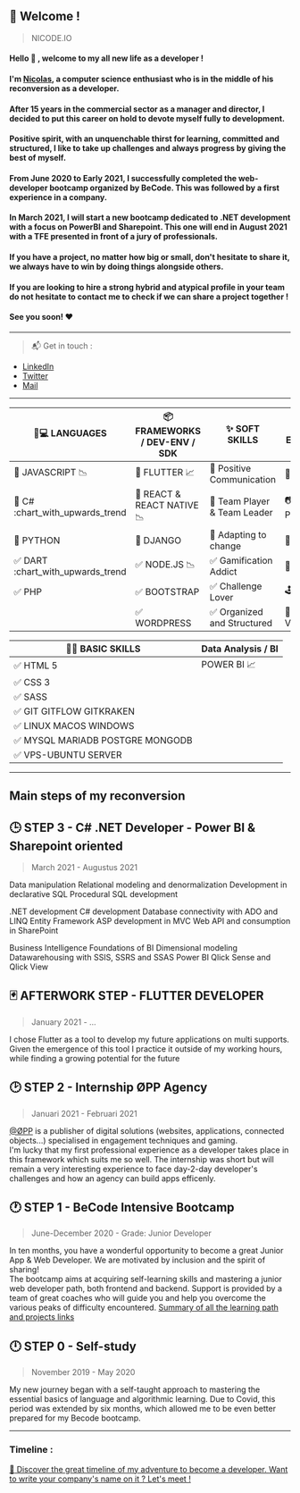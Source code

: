 ## :loudspeaker: Welcome !
> NICODE.IO

#### Hello 👋 , welcome to my all new life as a developer ! 

#### I'm [Nicolas](https://www.linkedin.com/in/nicolas-denoel/), a computer science enthusiast who is in the middle of his reconversion as a developer.     
#### After 15 years in the commercial sector as a manager and director, I decided to put this career on hold to devote myself fully to development.   
#### Positive spirit, with an unquenchable thirst for learning, committed and structured, I like to take up challenges and always progress by giving the best of myself.   
#### From June 2020 to Early 2021, I successfully completed the web-developer bootcamp organized by BeCode. This was followed by a first experience in a company. 
#### In March 2021, I will start a new bootcamp dedicated to .NET development with a focus on PowerBI and Sharepoint. This one will end in August 2021 with a TFE presented in front of a jury of professionals.   
#### If you have a project, no matter how big or small, don't hesitate to share it, we always have to win by doing things alongside others.     
#### If you are looking to hire a strong hybrid and atypical profile in your team do not hesitate to contact me to check if we can share a project together !  

#### See you soon!   :heart:  

---

> :mailbox_with_mail: Get in touch :
- [LinkedIn](linkedin.com/in/nicolas-denoel)
- [Twitter](https://twitter.com/Nicode_IO)
- [Mail](mailto:nicolas@nicode.io) 

--- 

| :iphone::computer: LANGUAGES     |  :package: FRAMEWORKS / DEV-ENV / SDK          |  :sparkles: SOFT SKILLS        |  :deciduous_tree: WEEK-END SKILLS |
|---------------------------------------------------------|------------------------------------------|------------------------------------------------|-----------------------------------|
| :1st_place_medal: JAVASCRIPT 📉                         | :1st_place_medal: FLUTTER   :chart_with_upwards_trend:   | :1st_place_medal: Positive Communication       | :sunrise_over_mountains: Travel   |
| :2nd_place_medal: C# :chart_with_upwards_trend       | :2nd_place_medal: REACT & REACT NATIVE :chart_with_downwards_trend:      | :2nd_place_medal: Team Player & Team Leader    | :camera: Photography              |
| :3rd_place_medal: PYTHON                                | :3rd_place_medal:   DJANGO                                 | :3rd_place_medal: Adapting to change      | :helicopter: Drone                |
| :white_check_mark: DART :chart_with_upwards_trend       | :white_check_mark: NODE.JS :chart_with_downwards_trend:          | :white_check_mark: Gamification Addict         | :art: Painting                    |
| :white_check_mark: PHP                             | :white_check_mark: BOOTSTRAP                                     | :white_check_mark: Challenge Lover             | :joystick: Gaming                 |
|                                                         | :white_check_mark: WORDPRESS                                     | :white_check_mark: Organized and Structured |    :open_hands: Volunteering    | |

| :man_technologist: BASIC SKILLS                         |    Data Analysis / BI           |
|---------------------------------------------------------|-----------------------------|
| :white_check_mark: HTML 5                               | POWER BI :chart_with_upwards_trend: |    
| :white_check_mark: CSS 3                                |                             |
| :white_check_mark: SASS                                 |                             |   
| :white_check_mark: GIT GITFLOW GITKRAKEN                |                             |
| :white_check_mark: LINUX MACOS WINDOWS                  |                             |
| :white_check_mark: MYSQL MARIADB POSTGRE MONGODB        |                             |
| :white_check_mark: VPS-UBUNTU SERVER                    |                             |


---

## __Main steps of my reconversion__


## 🕒 **STEP 3 - C# .NET  Developer - Power BI & Sharepoint oriented**
>   March 2021 - Augustus 2021

Data manipulation
Relational modeling and denormalization
Development in declarative SQL
Procedural SQL development

.NET development
C# development
Database connectivity with ADO and LINQ
Entity Framework
ASP development in MVC
Web API and consumption in SharePoint

Business Intelligence
Foundations of BI
Dimensional modeling
Datawarehousing with SSIS, SSRS and SSAS
Power BI
Qlick Sense and Qlick View


## 🃏 **AFTERWORK STEP - FLUTTER DEVELOPER**
>   January 2021 - ... 

I chose Flutter as a tool to develop my future applications on multi supports.
Given the emergence of this tool I practice it outside of my working hours, while finding a growing potential for the future


## 🕑 **STEP 2 - Internship ØPP Agency**
>   Januari 2021 - Februari 2021

[@ØPP](http://opp.mx) is a publisher of digital solutions (websites, applications, connected objects...) specialised in engagement techniques and gaming.  
I'm lucky that my first professional experience as a developer takes place in this framework which suits me so well. 
The internship was short but will remain a very interesting experience to face day-2-day developer's challenges and how an agency can build apps efficenly.


## 🕐 **STEP 1 - **BeCode** Intensive Bootcamp**
> June-December 2020 - Grade: Junior Developer

In ten months, you have a wonderful opportunity to become a great Junior App & Web Developer. 
We are motivated by inclusion and the spirit of sharing!   
The bootcamp aims at acquiring self-learning skills and mastering a junior web developer path, both frontend and backend. 
Support is provided by a team of great coaches who will guide you and help you overcome the various peaks of difficulty encountered.
[Summary of all the learning path and projects links](https://github.com/nicode-io/Becode-Learning)


## 🕛 **STEP 0 - Self-study**
> November 2019 - May 2020

My new journey began with a self-taught approach to mastering the essential basics of language and algorithmic learning.
Due to Covid, this period was extended by six months, which allowed me to be even better prepared for my Becode bootcamp.

---

### Timeline : 
[:calendar: Discover the great timeline of my adventure to become a developer. Want to write your company's name on it ? Let's meet !](https://timelines.gitkraken.com/timeline/2e12cc334eb0406b84bf7a6339e666c4?range=2020-05-26_2020-06-27)  


 
